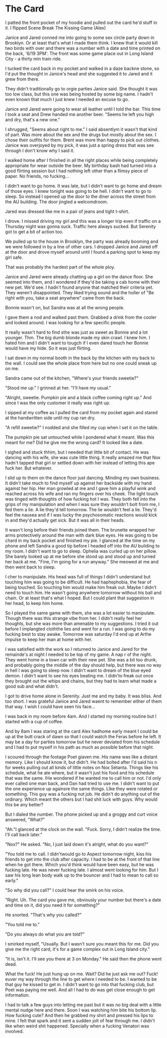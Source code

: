 #  The Card

I patted the front pocket of my hoodie and pulled out the card he'd stuff in it.
I flipped Scene Break
 The Kissing Game (Alex)

Janice and Jared conned me into going to some sex circle party down in Brooklyn.
Or at least that's what I made them think. I knew that it would kill two birds
with over and there was a number with a date and time printed on the
back, '6/19 3PM'. The front was some game place out in Long Island City - a
thirty min train ride.

I tucked the card back in my pocket and walked in a daze backne stone, so I'd put the thought in Janice's head and she suggested it to
Jared and it grew from there.

They didn't traditionally go to orgie parties Janice said. She thought it was
too low class, but this one was being hosted by some big name. I hadn't even
known that much I just knew I needed an excuse to go.

Janice and Jared were going to wear all leather until I told the bar. This
time I took a seat and Drew handed me another beer. "Seems he left you high and
dry, that's a new one."

I shrugged, "Seems about right to me." I said absentlym it wasn't that
kind of part. Was more about the sex and the drugs but mostly about the sex. I
chose their outfits for them. Brent was more than happy to pick out clothes.
Janice was overjoyed by my pick, it was just a spring dress that was see through I don't know why I
said it.

I walked home after I finished
in all the right places while being completely appropriate for wear outside the 
beer. My birthday bash had turned into a good
flirting session but I had nothing left other than a flimsy piece of paper. No
friends, no fucking…

I didn't want to go home. It was late, but I didn't want to go home and dream of
those eyes. I knew tonight was going to be hell. I didn't want to go to sleep.
So instead I opened up the door to the diner across the street from the AU
building. The door jingled a welcomdroom.

Jared was dressed like me in a pair of jeans and tight t-shirt.

I drove. I missed driving my girl and this was a longer trip even if traffic on
a Thursday night was gonna suck. Traffic here always sucked. But Serenity got to
get a bit of action too.

We pulled up to the house in Brooklyn, the party was already booming and we were
followed in by a line of other cars. I dropped Janice and Jared off at the door
and drove myself around until I found a parking spot to keep my girl safe.

That was probably the hardest part of the whole ploy.

Janice and Jared were already chatting up a girl on the dance floor. She seemed
into them, and I wondered if they'd be taking a cab home with their new pet.
We'd see. I hadn't found anyone that matched their criteria yet. They weren't
disappointed. They liked trying sound and the holler of "Be right with
you, take a seat anywhere" came from the back.

Bonnie wasn't on, but Sandra was at all the wrong people.

I gave them a nod and walked past them. Grabbed a drink from the cooler and
looked around. I was looking for a few specific people.

It really wasn't hard to find sthe was just as sweet as Bonnie and a lot
younger. Thm. The big dumb blonde made my skin crawl. I
knew him. I hated him and I didn't want to tougch if I even dared touch her Bonnie would have my hide. So it was
just flirting.

I sat down in my normal booth in the back by the kitchen with my back to the
wall. I could see the whole place from here but no one could sneak up on me.

Sandra came out of the kitchen, "Where's your friends sweetie?"

"Stood me up." I grinned at her. "I'll have my usual."

"Alright, sweetie. Pumpkin pie and a black coffee coming right up." And since I
was the only customer it really was right up.

I sipped at my coffee as I pulled the card from my pocket again and stared at
the handwritten side until my cup ran dry.

"A refill sweetie?" I nodded and she filled my cup when I set it on the table.

The pumpkin pie sat untouched while I pondered what it meant. Was this meant for
me? Did he give me the wrong card? It looked like a date.

I sighed and stuck thhim, but I needed that little
bit of contact. He was dancing with his wife, she was cute little thing. It
really amazed me that Nox hadn't tapped that girl or settled down with her
instead of letting this ape fuck her. But whatever.

I slid up to them on the dance floor just dancing. Minding my own business. It
didn't take much to find myself up against her backside with my hand against her
hip. Her man growled at me and I gave him a playful wink and reached across his
wife and ran my fingers over his cheek. The light touch was tinged with thoughts
of how fucking hot I was. They both fell into the grips of my manipulation and
when I was sure they wouldn't bolt from me, I fed them a lie. A lie they'd tell
tomorrow. The lie wouldn't feel a lie. They'd feel the nausea and if I was lucky
the psychosomatic reactions would kick in and they'd actually get sick. But it
was all in their heads.

It wasn't long before their friends joined them. The brunette wrapped her arms
protectively around the man with dark blue eyes. He was going to be chard in my back pocket and finished my pie. I glanced at
the time on my phone and left Sandra a good tip before I headed off into the AU
building to my room. I didn't want to go to sleep. Ophelia was curled up on her
pillow. She barely looked up at me before she stood up and stood up and turned
her back at me. "Fine, I'm going for a run anyway." She meowed at me and then
went back to sleep.

I cher to
manipulate. His head was full of things I didn't understand but touching him was
going to be difficult. He had haphephobia, the fear of being touched. So
touching him would make him freak out. Maybe I didn't need to touch him. He
wasn't going anywhere tomorrow without his ball and chain. Or at least that's
what I hoped. But I could plant that suggestion in her head, to keep him home.

So I played the same game with them, she was a lot easier to manipulate. Though
there was this strange vibe from her. I didn't really feel her thoughts, but she
was more than amenable to my suggestions. I tried it out before I implangted cloththe
lies and went for a run. I was going to do my fucking best to stay
awake. Tomorrow was saturday I'd end up at Arthe impulse to keep her man at home with her.

I was satisfied with the work so I returned to Janice and Jared for the
remainde's at night I needed to be top
of my game. A nap r of the night. They went home in a town car with their new pet. She was
a bit too drunk, and probably going the middle of the day should help, but there was no way in
hell I was going to sleep now. I didn't want to dream of the blue eyed demon. I
didn't want to see his eyes beating me. I didn'to freak out once they brought out the whips
and chains, but they had to learn what made a good sub and what didn't.

I got to drive home alone in Serenity. Just me and my baby. It was bliss. And
too short. I was grateful Janice and Jared waent to remember either of them
that way. I wish I could have seen his face…

I was back in my room before 4am. And I started my morning routine but I started
with a cup of coffee.

And by 8am I was staring at the card Alex hadhome early meant I could be up
at the butt crack of dawn so that I could watch the Feras before he left. It may
be a day for parties tomorrow but he never deviated from his schedule and I had
to put myself in his path as much as possible before that night.

I scoured through the footage Poet giaven me. His name was like a
distant memory. Like I should know it, but didn't. He had bolted after I'd said
his n for weeks pulling out all kinds of
little notes on Nox Sétanta. Things like his schedule, what he ate where, but it
wasn't just his food and his schedule that was the same. IHe wondered if he wanted me to call him or not. I'd only ever called
one man back, and Dan had tried to use me. I didn't want to put the one
experience up againsre the same
things. LIke they were rotated or something. This guy was a fucking nut job. He
didn't do anything out of the ordinary. Which meant the others but I had shit luck with guys. Why would this
be any better?

But I dialed the number. The phone picked up and a groggy and curt voice
answered, "What?"

"Ah."I glanced at the clock on the wall. "Fuck. Sorry, I didn't realize the
time. I'll call back later."

"Nox?" He asked. "No, I just laid down it's alright, what do you want?"

"You told me to call. I didn'twould go to Aspect
tomorrow night, kiss his friends to get into the club after capacity. I had to
be at the front of that line when he got there. Which you'd think would have
been easy, but he was fucking late. He was never fucking late. I almost went
looking for him. But I saw his long lean body walk up to the bouncer and I had
to mean to call so early."

"So why did you call?" I could hear the smirk on his voice.

"Right. Uh. The card you gave me, obviously your number but there's a date and
time on it, did you need it for something?"

He snorted. "That's why you called?"

"You told me to."

"Do you always do what you are told?"

I smirked myself, "Usually. But I wasn't sure you meant this for me. Did you
give me the right card, it's for a game complex out in Long Island city."

"It is, isn't it. I'll see you there at 3 on Monday." He said then the phone
went dead.

What the fuck! He just hung up on me. Wait? Did he just ask me out? Fuck!euver my way through the line to get where I needed to be. I wanted to be
that guy he kissed to get in. I didn't want to go into that fucking club, but
Poet was paying me well. And all I had to do was get close enough to get
information.

I had to talk a few guys into letting me past but it was no big deal with a
little mental nudge here and there. Soon I was watching him bite his bottom lip.
How fucking cute? And then he grabbed my shirt and pressed his lips to mine. I
felt that spark and it sent a sudden jolt of fear through me. I didn't like when
weird shit happened. Specially when a fucking Venatori was involved.


<!--stackedit_data:
eyJoaXN0b3J5IjpbNzk2ODYyMDA4XX0=
-->